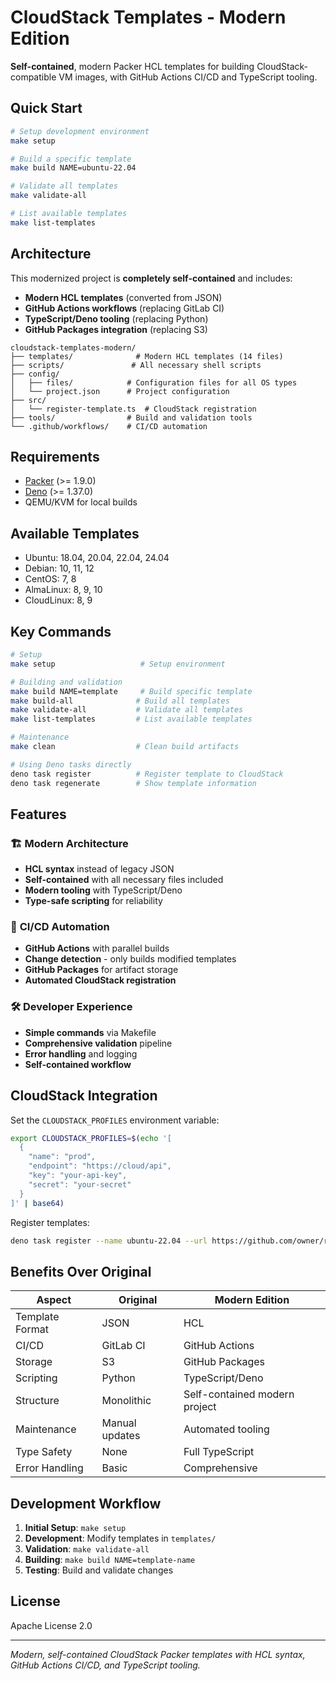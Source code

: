 # CloudStack Templates - Modern Edition

**Self-contained**, modern Packer HCL templates for building CloudStack-compatible VM images, with GitHub Actions CI/CD and TypeScript tooling.

## Quick Start

```bash
# Setup development environment
make setup

# Build a specific template
make build NAME=ubuntu-22.04

# Validate all templates
make validate-all

# List available templates
make list-templates
```

## Architecture

This modernized project is **completely self-contained** and includes:

- **Modern HCL templates** (converted from JSON)
- **GitHub Actions workflows** (replacing GitLab CI)
- **TypeScript/Deno tooling** (replacing Python)
- **GitHub Packages integration** (replacing S3)

```
cloudstack-templates-modern/
├── templates/              # Modern HCL templates (14 files)
├── scripts/               # All necessary shell scripts
├── config/
│   ├── files/            # Configuration files for all OS types
│   └── project.json      # Project configuration
├── src/
│   └── register-template.ts  # CloudStack registration
├── tools/                # Build and validation tools
└── .github/workflows/    # CI/CD automation
```

## Requirements

- [Packer](https://www.packer.io/downloads) (>= 1.9.0)
- [Deno](https://deno.com/manual/getting_started/installation) (>= 1.37.0)
- QEMU/KVM for local builds

## Available Templates

- Ubuntu: 18.04, 20.04, 22.04, 24.04
- Debian: 10, 11, 12  
- CentOS: 7, 8
- AlmaLinux: 8, 9, 10
- CloudLinux: 8, 9

## Key Commands

```bash
# Setup
make setup                   # Setup environment

# Building and validation
make build NAME=template     # Build specific template
make build-all              # Build all templates
make validate-all           # Validate all templates
make list-templates         # List available templates

# Maintenance
make clean                  # Clean build artifacts

# Using Deno tasks directly
deno task register          # Register template to CloudStack
deno task regenerate        # Show template information
```

## Features

### 🏗️ **Modern Architecture**
- **HCL syntax** instead of legacy JSON
- **Self-contained** with all necessary files included
- **Modern tooling** with TypeScript/Deno
- **Type-safe scripting** for reliability

### 🔄 **CI/CD Automation**  
- **GitHub Actions** with parallel builds
- **Change detection** - only builds modified templates
- **GitHub Packages** for artifact storage
- **Automated CloudStack registration**

### 🛠️ **Developer Experience**
- **Simple commands** via Makefile
- **Comprehensive validation** pipeline
- **Error handling** and logging
- **Self-contained workflow**

## CloudStack Integration

Set the `CLOUDSTACK_PROFILES` environment variable:

```bash
export CLOUDSTACK_PROFILES=$(echo '[
  {
    "name": "prod",
    "endpoint": "https://cloud/api",
    "key": "your-api-key",
    "secret": "your-secret"
  }
]' | base64)
```

Register templates:
```bash
deno task register --name ubuntu-22.04 --url https://github.com/owner/repo/releases/download/v1/ubuntu-22.04.tar.gz --manifest build_ubuntu-22.04/ubuntu-22.04.json
```

## Benefits Over Original

| Aspect | Original | Modern Edition |
|--------|----------|----------------|
| Template Format | JSON | HCL |
| CI/CD | GitLab CI | GitHub Actions |
| Storage | S3 | GitHub Packages |
| Scripting | Python | TypeScript/Deno |
| Structure | Monolithic | Self-contained modern project |
| Maintenance | Manual updates | Automated tooling |
| Type Safety | None | Full TypeScript |
| Error Handling | Basic | Comprehensive |

## Development Workflow

1. **Initial Setup**: `make setup`
2. **Development**: Modify templates in `templates/`
3. **Validation**: `make validate-all`
4. **Building**: `make build NAME=template-name`
5. **Testing**: Build and validate changes

## License

Apache License 2.0

---

*Modern, self-contained CloudStack Packer templates with HCL syntax, GitHub Actions CI/CD, and TypeScript tooling.*